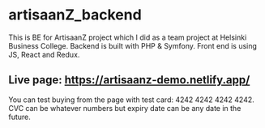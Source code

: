 # artisaanZ_backend

This is BE for ArtisaanZ project which I did as a team project at Helsinki Business College. Backend is built with PHP & Symfony. 
Front end is using JS, React and Redux.
 
## Live page: https://artisaanz-demo.netlify.app/

You can test buying from the page with test card: 4242 4242 4242 4242. CVC can be whatever numbers but expiry date can be any date in the future.
